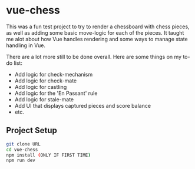 # vue-chess

This was a fun test project to try to render a chessboard with chess pieces, as well as adding some basic move-logic for each of the pieces. It taught me alot about how Vue handles rendering and some ways to manage state handling in Vue. 

There are a lot more still to be done overall. Here are some things on my to-do list: 
* Add logic for check-mechanism
* Add logic for check-mate
* Add logic for castling
* Add logic for the 'En Passant' rule
* Add logic for stale-mate
* Add UI that displays captured pieces and score balance
* etc.

## Project Setup

```sh
git clone URL
cd vue-chess
npm install (ONLY IF FIRST TIME)
npm run dev
```
